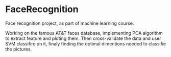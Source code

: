 # FaceRecognition

Face recognition project, as part of machine learning course.

Working on the famous AT&T faces database, 
implementing PCA algorithm to extract feature and ploting them.
Then cross-validate the data and user SVM classifire on it, 
finaly finding the optimal dimentions needed to classifie the pictures.
